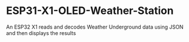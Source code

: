 # ESP31-X1-OLED-Weather-Station
An ESP32 X1 reads and decodes Weather Underground data using JSON and then displays the results
